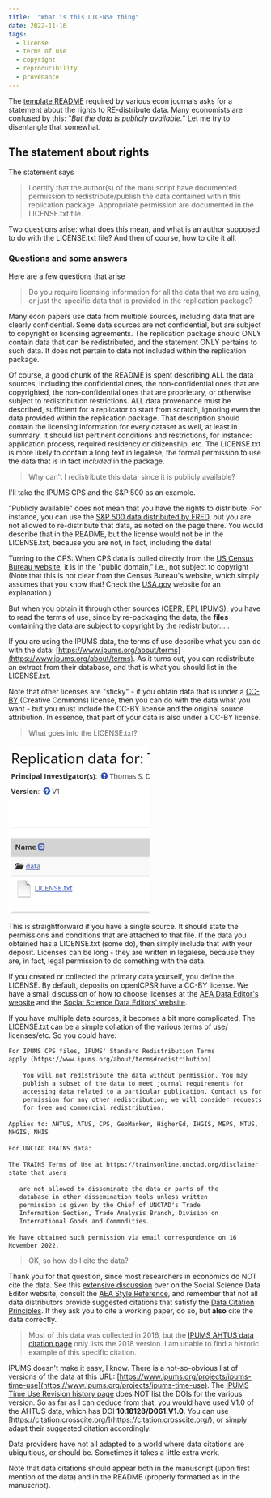 ```yaml
---
title:  "What is this LICENSE thing"
date: 2022-11-16
tags:
  - license 
  - terms of use
  - copyright
  - reproducibility
  - provenance
---
```


The [template README](https://social-science-data-editors.github.io/template_README/) required by various econ journals asks for a statement about the rights to RE-distribute data. Many economists are confused by this: "*But the data is publicly available.*" Let me try to disentangle that somewhat.

<!-- more -->

## The statement about rights

The statement says

> I certify that the author(s) of the manuscript have documented 
> permission to redistribute/publish the data contained within this 
> replication package. Appropriate permission are documented in the 
> LICENSE.txt file.

Two questions arise: what does this mean, and what is an author supposed to do with the LICENSE.txt file? And then of course, how to cite it all.

### Questions and some answers

Here are a few questions that arise

> Do you require licensing information for all the data that we are using, or just the specific data that is provided in the replication package? 

Many econ papers use data from multiple sources, including data that are clearly confidential. Some data sources are not confidential, but are subject to copyright or licensing agreements. The replication package should ONLY contain data that can be redistributed, and the statement ONLY pertains to such data. It does not pertain to data not included within the replication package. 

Of course, a good chunk of the README is spent describing ALL the data sources, including the confidential ones, the non-confidential ones that are copyrighted, the non-confidential ones that are proprietary, or otherwise subject to redistribution restrictions. ALL data provenance must be described, sufficient for a replicator to start from scratch, ignoring even the data provided within the replication package. That description should contain the licensing information for every dataset as well, at least in summary. It should list pertinent conditions and restrictions, for instance: application process, required residency or citizenship, etc. The LICENSE.txt is more likely to contain a long text in legalese, the formal permission to use the data that is in fact *included* in the package.

> Why can't I redistribute this data, since it is publicly available?

I'll take the IPUMS CPS and the S&P 500 as an example. 

"Publicly available" does not mean that you have the rights to distribute. For instance, you can use the [S&P 500 data distributed by FRED](https://fred.stlouisfed.org/series/SP500), but you are not allowed to re-distribute that data, as noted on the page there. You would describe that in the README, but the license would not be in the LICENSE.txt, because you are not, in fact, including the data!

Turning to the CPS: When CPS data is pulled directly from the [US Census Bureau website](https://www.census.gov/programs-surveys/cps.html), it is in the "public domain," i.e., not subject to copyright (Note that this is not clear from the Census Bureau's website, which simply assumes that you know that! Check the [USA.gov](https://www.usa.gov/government-works) website for an explanation.) 

But when you obtain it through other sources ([CEPR](https://ceprdata.org/), [EPI](https://www.epi.org/data/), [IPUMS](https://www.ipums.org/projects/ipums-cps)), you have to read the terms of use, since by re-packaging the data, the **files** containing the data​ are subject to copyright by the redistributor... . 

If you are using the IPUMS data, the terms of use describe what you can do with the data: [https://www.ipums.org/about/terms](https://www.ipums.org/about/terms). As it turns out, you can​ redistribute an extract from their database, and that​ is what you should list in the LICENSE.txt. 

Note that other licenses are "sticky" - if you obtain data that is under a [CC-BY](https://creativecommons.org/licenses/by/4.0/) (Creative Commons) license, then you can do with the data what you want - but you must include the CC-BY license and the original source attribution. In essence, that part of your data is also under a CC-BY license.

> What goes into the LICENSE.txt?

![LICENSE txt image](/images/openicpsr-license.png)

This is straightforward if you have a single source. It should state the permissions and conditions that are attached to that file. If the data you obtained has a LICENSE.txt (some do), then simply include that with your deposit. Licenses can be long - they are written in legalese, because they are, in fact, legal permission to do something with the data.

If you created or collected the primary data yourself, you define the LICENSE. By default, deposits on openICPSR have a CC-BY license. We have a small discussion of how to choose licenses at the [AEA Data Editor's website](https://aeadataeditor.github.io/aea-de-guidance/Licensing_guidance) and the [Social Science Data Editors' website](https://social-science-data-editors.github.io/guidance/Licensing_guidance.html). 

If you have multiple data sources, it becomes a bit more complicated. The LICENSE.txt can be a simple collation of the various terms of use/ licenses/etc. So you could have:

```
For IPUMS CPS files, IPUMS' Standard Redistribution Terms 
apply (https://www.ipums.org/about/terms#redistribution)

    You will not redistribute the data without permission. You may 
    publish a subset of the data to meet journal requirements for 
    accessing data related to a particular publication. Contact us for
    permission for any other redistribution; we will consider requests
    for free and commercial redistribution. 

Applies to: AHTUS, ATUS, CPS, GeoMarker, HigherEd, IHGIS, MEPS, MTUS, NHGIS, NHIS

For UNCTAD TRAINS data:

The TRAINS Terms of Use at https://trainsonline.unctad.org/disclaimer state that users

   are not allowed to disseminate the data or parts of the 
   database in other dissemination tools unless written 
   permission is given by the Chief of UNCTAD's Trade 
   Information Section, Trade Analysis Branch, Division on 
   International Goods and Commodities. 

We have obtained such permission via email correspondence on 16 November 2022. 
```

> OK, so how do I cite the data?

Thank you for that question, since most researchers in economics do NOT cite the data. See this [extensive discussion](https://social-science-data-editors.github.io/guidance/addtl-data-citation-guidance.html) over on the Social Science Data Editor website, consult the [AEA Style Reference](https://www.aeaweb.org/journals/policies/sample-references), and remember that not all data distributors provide suggested citations that satisfy the [Data Citation Principles](https://force11.org/info/joint-declaration-of-data-citation-principles-final/). If they ask you to cite a working paper, do so, but **also** cite the data correctly.

> Most of this data was collected in 2016, but the [IPUMS AHTUS data citation page](https://www.ahtusdata.org/ahtus/citation.shtml) only lists the 2018 version. I am unable to find a historic example of this specific citation. 

IPUMS doesn't make it easy, I know.  There is a not-so-obvious list of versions of the data at this URL: [https://www.ipums.org/projects/ipums-time-use](https://www.ipums.org/projects/ipums-time-use). The [IPUMS Time Use Revision history page](https://www.ahtusdata.org/ahtus-action/revisions) does NOT list the DOIs for the various version. So as far as I can deduce from that, you would have used V1.0 of the AHTUS data, which has DOI **10.18128/D061.V1.0**. You can use [https://citation.crosscite.org/](https://citation.crosscite.org/), or simply adapt their suggested citation accordingly.

Data providers have not all adapted to a world where data citations are ubiquitious, or should be. Sometimes it takes a little extra work.

Note that data citations should appear both in the manuscript (upon first mention of the data) and in the README (properly formatted as in the manuscript).